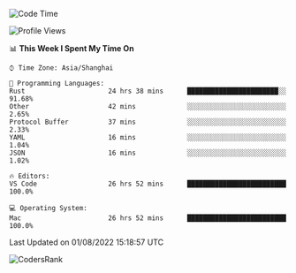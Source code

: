 <!--START_SECTION:waka-->
![Code Time](http://img.shields.io/badge/Code%20Time-1%2C561%20hrs%2030%20mins-blue)

![Profile Views](http://img.shields.io/badge/Profile%20Views-34-blue)

📊 **This Week I Spent My Time On** 

```text
⌚︎ Time Zone: Asia/Shanghai

💬 Programming Languages: 
Rust                     24 hrs 38 mins      ███████████████████████░░   91.68% 
Other                    42 mins             ░░░░░░░░░░░░░░░░░░░░░░░░░   2.65% 
Protocol Buffer          37 mins             ░░░░░░░░░░░░░░░░░░░░░░░░░   2.33% 
YAML                     16 mins             ░░░░░░░░░░░░░░░░░░░░░░░░░   1.04% 
JSON                     16 mins             ░░░░░░░░░░░░░░░░░░░░░░░░░   1.02%

🔥 Editors: 
VS Code                  26 hrs 52 mins      █████████████████████████   100.0%

💻 Operating System: 
Mac                      26 hrs 52 mins      █████████████████████████   100.0%

```


 Last Updated on 01/08/2022 15:18:57 UTC
<!--END_SECTION:waka-->

![CodersRank](https://cr-skills-chart-widget.azurewebsites.net/api/api?username=BugenZhao&padding=16&tooltip=true&branding=false&sort-by-score=true&skills=Rust%2C%20Swift%2C%20C%2C%20TypeScript%2C%20Java%2C%20Go%2C%20Dart%2C%20C%2B%2B%2C%20Python%2C%20Assembly%2C%20Shell%2C%20Kotlin)
